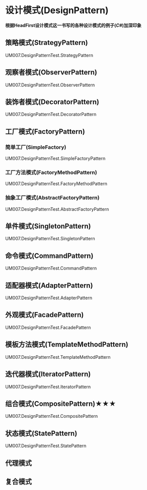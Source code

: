 # 设计模式(DesignPattern) #
**根据HeadFirst设计模式这一书写的各种设计模式的例子(_C#_)加深印象**
## 策略模式(StrategyPattern) ##
UM007.DesignPatternTest.StrategyPattern
## 观察者模式(ObserverPattern) ##
UM007.DesignPatternTest.ObserverPattern
## 装饰者模式(DecoratorPattern) ##
UM007.DesignPatternTest.DecoratorPattern
## 工厂模式(FactoryPattern) ##
### 简单工厂(SimpleFactory) ###
UM007.DesignPatternTest.SimpleFactoryPattern
### 工厂方法模式(FactoryMethodPattern) ###
UM007.DesignPatternTest.FactoryMethodPattern
### 抽象工厂模式(AbstractFactoryPattern) ###
UM007.DesignPatternTest.AbstractFactoryPattern
## 单件模式(SingletonPattern) ##
UM007.DesignPatternTest.SingletonPattern
## 命令模式(CommandPattern) ##
UM007.DesignPatternTest.CommandPattern
## 适配器模式(AdapterPattern) ##
UM007.DesignPatternTest.AdapterPattern
## 外观模式(FacadePattern) ##
UM007.DesignPatternTest.FacadePattern
## 模板方法模式(TemplateMethodPattern) ##
UM007.DesignPatternTest.TemplateMethodPattern
## 迭代器模式(IteratorPattern) ##
UM007.DesignPatternTest.IteratorPattern
## 组合模式(CompositePattern)★★★  ##
UM007.DesignPatternTest.CompositePattern
## 状态模式(StatePattern) ##
UM007.DesignPatternTest.StatePattern
## 代理模式 ##
## 复合模式 ##
